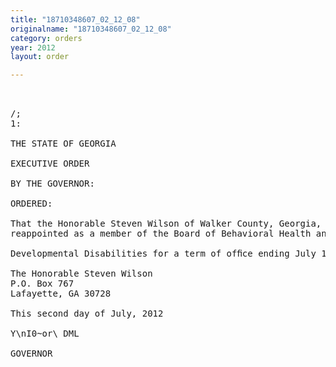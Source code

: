 ```yaml
---
title: "18710348607_02_12_08"
originalname: "18710348607_02_12_08"
category: orders
year: 2012
layout: order

---
```

<pre>
 

/;
1:

THE STATE OF GEORGIA

EXECUTIVE ORDER

BY THE GOVERNOR:

ORDERED:

That the Honorable Steven Wilson of Walker County, Georgia, is
reappointed as a member of the Board of Behavioral Health and

Developmental Disabilities for a term of ofﬁce ending July 1, 2015.

The Honorable Steven Wilson
P.O. Box 767
Lafayette, GA 30728

This second day of July, 2012

Y\nI0~or\ DML

GOVERNOR

</pre>
